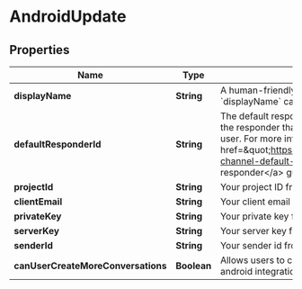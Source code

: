 

# AndroidUpdate


## Properties

| Name | Type | Description | Notes |
|------------ | ------------- | ------------- | -------------|
|**displayName** | **String** | A human-friendly name used to identify the integration. &#x60;displayName&#x60; can be unset by changing it to &#x60;null&#x60;. |  [optional] |
|**defaultResponderId** | **String** | The default responder ID for the integration. This is the ID of the responder that will be used to send messages to the user. For more information, refer to &lt;a href&#x3D;\&quot;https://docs.smooch.io/guide/switchboard/#per-channel-default-responder\&quot;&gt;Per-channel default responder&lt;/a&gt; guide.  |  [optional] |
|**projectId** | **String** | Your project ID from your generated private key file. |  [optional] |
|**clientEmail** | **String** | Your client email from your generated private key file. |  [optional] |
|**privateKey** | **String** | Your private key from your generated private key file. |  [optional] |
|**serverKey** | **String** | Your server key from the fcm console. |  [optional] |
|**senderId** | **String** | Your sender id from the fcm console. |  [optional] |
|**canUserCreateMoreConversations** | **Boolean** | Allows users to create more than one conversation on the android integration. |  [optional] |



